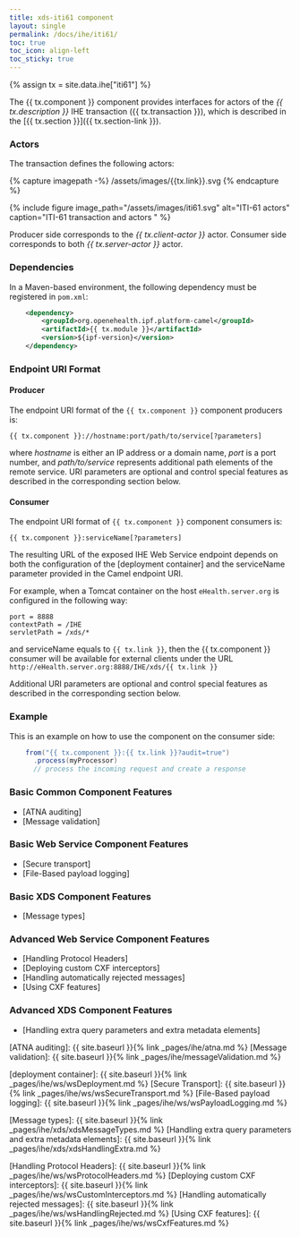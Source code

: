 ```yaml
---
title: xds-iti61 component
layout: single
permalink: /docs/ihe/iti61/
toc: true
toc_icon: align-left
toc_sticky: true
---
```


{% assign tx = site.data.ihe["iti61"] %}

The {{ tx.component }} component provides interfaces for actors of the *{{ tx.description }}* IHE transaction ({{ tx.transaction }}),
which is described in the [{{ tx.section }}]({{ tx.section-link }}).

### Actors


The transaction defines the following actors:

{% capture imagepath -%}
/assets/images/{{tx.link}}.svg
{% endcapture %}

{% include figure image_path="/assets/images/iti61.svg" alt="ITI-61 actors" caption="ITI-61 transaction and actors " %}

Producer side corresponds to the *{{ tx.client-actor }}* actor.
Consumer side corresponds to both *{{ tx.server-actor }}* actor.

### Dependencies

In a Maven-based environment, the following dependency must be registered in `pom.xml`:

```xml
    <dependency>
        <groupId>org.openehealth.ipf.platform-camel</groupId>
        <artifactId>{{ tx.module }}</artifactId>
        <version>${ipf-version}</version>
    </dependency>
```

### Endpoint URI Format

#### Producer

The endpoint URI format of the `{{ tx.component }}` component producers is:

```
{{ tx.component }}://hostname:port/path/to/service[?parameters]
```

where *hostname* is either an IP address or a domain name, *port* is a port number, and *path/to/service*
represents additional path elements of the remote service.
URI parameters are optional and control special features as described in the corresponding section below.

#### Consumer

The endpoint URI format of `{{ tx.component }}` component consumers is:

```
{{ tx.component }}:serviceName[?parameters]
```

The resulting URL of the exposed IHE Web Service endpoint depends on both the configuration of the [deployment container]
and the serviceName parameter provided in the Camel endpoint URI.

For example, when a Tomcat container on the host `eHealth.server.org` is configured in the following way:

```
port = 8888
contextPath = /IHE
servletPath = /xds/*
```

and serviceName equals to `{{ tx.link }}`, then the {{ tx.component }} consumer will be available for external clients under the URL
`http://eHealth.server.org:8888/IHE/xds/{{ tx.link }}`

Additional URI parameters are optional and control special features as described in the corresponding section below.


### Example

This is an example on how to use the component on the consumer side:

```java
    from("{{ tx.component }}:{{ tx.link }}?audit=true")
      .process(myProcessor)
      // process the incoming request and create a response
```


### Basic Common Component Features

* [ATNA auditing]
* [Message validation]

### Basic Web Service Component Features

* [Secure transport]
* [File-Based payload logging]

### Basic XDS Component Features

* [Message types]

### Advanced Web Service Component Features

* [Handling Protocol Headers]
* [Deploying custom CXF interceptors]
* [Handling automatically rejected messages]
* [Using CXF features]

### Advanced XDS Component Features

* [Handling extra query parameters and extra metadata elements]


[ATNA auditing]: {{ site.baseurl }}{% link _pages/ihe/atna.md %}
[Message validation]: {{ site.baseurl }}{% link _pages/ihe/messageValidation.md %}

[deployment container]: {{ site.baseurl }}{% link _pages/ihe/ws/wsDeployment.md %}
[Secure Transport]: {{ site.baseurl }}{% link _pages/ihe/ws/wsSecureTransport.md %}
[File-Based payload logging]: {{ site.baseurl }}{% link _pages/ihe/ws/wsPayloadLogging.md %}

[Message types]: {{ site.baseurl }}{% link _pages/ihe/xds/xdsMessageTypes.md %}
[Handling extra query parameters and extra metadata elements]: {{ site.baseurl }}{% link _pages/ihe/xds/xdsHandlingExtra.md %}

[Handling Protocol Headers]: {{ site.baseurl }}{% link _pages/ihe/ws/wsProtocolHeaders.md %}
[Deploying custom CXF interceptors]: {{ site.baseurl }}{% link _pages/ihe/ws/wsCustomInterceptors.md %}
[Handling automatically rejected messages]: {{ site.baseurl }}{% link _pages/ihe/ws/wsHandlingRejected.md %}
[Using CXF features]: {{ site.baseurl }}{% link _pages/ihe/ws/wsCxfFeatures.md %}



